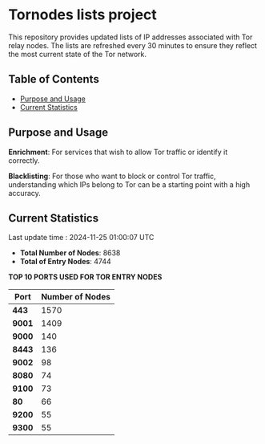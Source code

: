 # Tornodes lists project

This repository provides updated lists of IP addresses associated with Tor relay nodes. The lists are refreshed every 30 minutes to ensure they reflect the most current state of the Tor network.

## Table of Contents

- [Purpose and Usage](#purpose-and-usage)
- [Current Statistics](#current-statistics)


## Purpose and Usage

**Enrichment**: For services that wish to allow Tor traffic or identify it correctly.

**Blacklisting**: For those who want to block or control Tor traffic, understanding which IPs belong to Tor can be a starting point with a high accuracy.

## Current Statistics

Last update time : 2024-11-25 01:00:07 UTC

- **Total Number of Nodes**: 8638
- **Total of Entry Nodes**: 4744

**TOP 10 PORTS USED FOR TOR ENTRY NODES**

| **Port** | **Number of Nodes** |
|------|-----------------|
| **443**   | 1570  |
| **9001**   | 1409  |
| **9000**   | 140  |
| **8443**   | 136  |
| **9002**   | 98  |
| **8080**   | 74  |
| **9100**   | 73  |
| **80**   | 66  |
| **9200**   | 55  |
| **9300**   | 55  |

